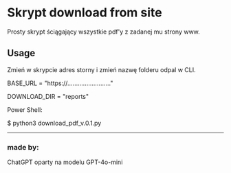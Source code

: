 # Skrypt download from site

Prosty skrypt ściągający wszystkie pdf'y z zadanej mu strony www.

## Usage

Zmień w skrypcie adres storny i zmień nazwę folderu odpal w CLI.


<p> BASE_URL = "https://........................."
<p> DOWNLOAD_DIR = "reports"


Power Shell:

$ python3 download_pdf_v.0.1.py

---
### made by:

ChatGPT oparty na modelu GPT-4o-mini
